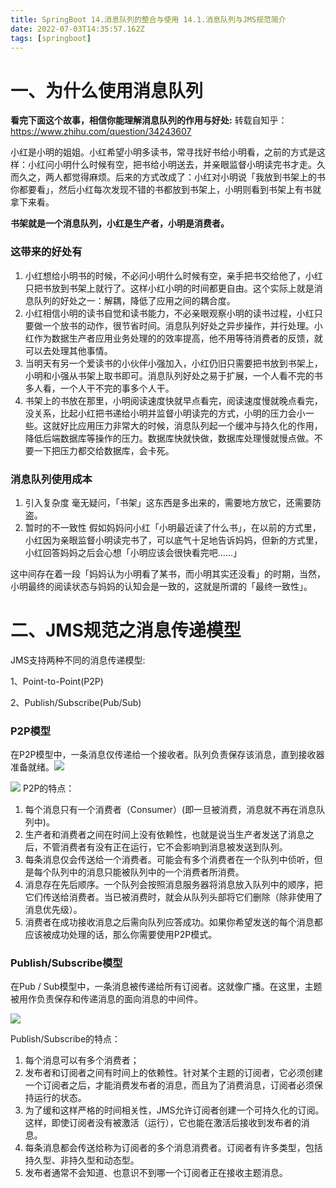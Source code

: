 ```yaml
---
title: SpringBoot 14.消息队列的整合与使用 14.1.消息队列与JMS规范简介
date: 2022-07-03T14:35:57.162Z
tags: [springboot]
---
```

# 一、为什么使用消息队列

**看完下面这个故事，相信你能理解消息队列的作用与好处:**
转载自知乎：https://www.zhihu.com/question/34243607

小红是小明的姐姐。小红希望小明多读书，常寻找好书给小明看，之前的方式是这样：小红问小明什么时候有空，把书给小明送去，并亲眼监督小明读完书才走。久而久之，两人都觉得麻烦。后来的方式改成了：小红对小明说「我放到书架上的书你都要看」，然后小红每次发现不错的书都放到书架上，小明则看到书架上有书就拿下来看。

**书架就是一个消息队列，小红是生产者，小明是消费者。**

### 这带来的好处有

1. 小红想给小明书的时候，不必问小明什么时候有空，亲手把书交给他了，小红只把书放到书架上就行了。这样小红小明的时间都更自由。这个实际上就是消息队列的好处之一：解耦，降低了应用之间的耦合度。
2. 小红相信小明的读书自觉和读书能力，不必亲眼观察小明的读书过程，小红只要做一个放书的动作，很节省时间。消息队列好处之异步操作，并行处理。小红作为数据生产者应用业务处理的的效率提高，他不用等待消费者的反馈，就可以去处理其他事情。
3. 当明天有另一个爱读书的小伙伴小强加入，小红仍旧只需要把书放到书架上，小明和小强从书架上取书即可。消息队列好处之易于扩展，一个人看不完的书多人看，一个人干不完的事多个人干。
4. 书架上的书放在那里，小明阅读速度快就早点看完，阅读速度慢就晚点看完，没关系，比起小红把书递给小明并监督小明读完的方式，小明的压力会小一些。这就好比应用压力非常大的时候，消息队列起一个缓冲与持久化的作用，降低后端数据库等操作的压力。数据库快就快做，数据库处理慢就慢点做。不要一下把压力都交给数据库，会卡死。

### 消息队列使用成本

1. 引入复杂度
   毫无疑问，「书架」这东西是多出来的，需要地方放它，还需要防盗。
2. 暂时的不一致性
   假如妈妈问小红「小明最近读了什么书」，在以前的方式里，小红因为亲眼监督小明读完书了，可以底气十足地告诉妈妈，但新的方式里，小红回答妈妈之后会心想「小明应该会很快看完吧……」

这中间存在着一段「妈妈认为小明看了某书，而小明其实还没看」的时期，当然，小明最终的阅读状态与妈妈的认知会是一致的，这就是所谓的「最终一致性」。

# 二、JMS规范之消息传递模型

JMS支持两种不同的消息传递模型:

1、Point-to-Point(P2P)

2、Publish/Subscribe(Pub/Sub)

### P2P模型

在P2P模型中，一条消息仅传递给一个接收者。队列负责保存该消息，直到接收器准备就绪。![](https://cdn.jsdelivr.net/gh/krislinzhao/IMGcloud/img/20200506095001.png)

![](https://cdn.jsdelivr.net/gh/krislinzhao/IMGcloud/img/20200506095217.png)
P2P的特点：

1. 每个消息只有一个消费者（Consumer）(即一旦被消费，消息就不再在消息队列中)。
2. 生产者和消费者之间在时间上没有依赖性，也就是说当生产者发送了消息之后，不管消费者有没有正在运行，它不会影响到消息被发送到队列。
3. 每条消息仅会传送给一个消费者。可能会有多个消费者在一个队列中侦听，但是每个队列中的消息只能被队列中的一个消费者所消费。
4. 消息存在先后顺序。一个队列会按照消息服务器将消息放入队列中的顺序，把它们传送给消费者。当已被消费时，就会从队列头部将它们删除（除非使用了消息优先级）。
5. 消费者在成功接收消息之后需向队列应答成功。如果你希望发送的每个消息都应该被成功处理的话，那么你需要使用P2P模式。

### Publish/Subscribe模型

在Pub / Sub模型中，一条消息被传递给所有订阅者。这就像广播。在这里，主题被用作负责保存和传递消息的面向消息的中间件。

![](https://cdn.jsdelivr.net/gh/krislinzhao/IMGcloud/img/20200506095658.png)

Publish/Subscribe的特点：

1. 每个消息可以有多个消费者；
2. 发布者和订阅者之间有时间上的依赖性。针对某个主题的订阅者，它必须创建一个订阅者之后，才能消费发布者的消息，而且为了消费消息，订阅者必须保持运行的状态。
3. 为了缓和这样严格的时间相关性，JMS允许订阅者创建一个可持久化的订阅。这样，即使订阅者没有被激活（运行），它也能在激活后接收到发布者的消息。
4. 每条消息都会传送给称为订阅者的多个消息消费者。订阅者有许多类型，包括持久型、非持久型和动态型。
5. 发布者通常不会知道、也意识不到哪一个订阅者正在接收主题消息。